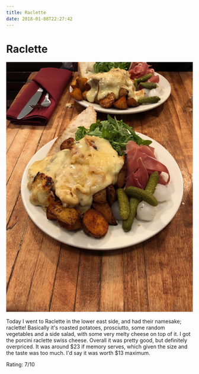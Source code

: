 ```yaml
---
title: Raclette
date: 2018-01-08T22:27:42
---
```


# Raclette

![Raclette](./picture.jpg)

Today I went to Raclette in the lower east side, and had their namesake; raclette! Basically it's roasted potatoes, prosciutto, some random vegetables and a side salad, with some very melty cheese on top of it. I got the porcini raclette swiss cheese. Overall it was pretty good, but definitely overpriced. It was around $23 if memory serves, which given the size and the taste was too much. I'd say it was worth $13 maximum. 

Rating: 7/10